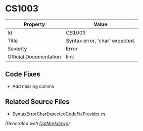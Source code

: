 # CS1003

| Property               | Value                                                             |
| ---------------------- | ----------------------------------------------------------------- |
| Id                     | CS1003                                                            |
| Title                  | Syntax error, 'char' expected\.                                   |
| Severity               | Error                                                             |
| Official Documentation | [link](http://docs.microsoft.com/en-us/dotnet/csharp/misc/cs1003) |

## Code Fixes

* Add missing comma

## Related Source Files

* [SyntaxErrorCharExpectedCodeFixProvider.cs](../../src/CodeFixes/CSharp/CodeFixes/SyntaxErrorCharExpectedCodeFixProvider.cs)

*\(Generated with [DotMarkdown](http://github.com/JosefPihrt/DotMarkdown)\)*